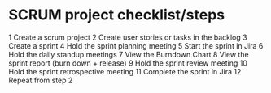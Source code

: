 # SCRUM project checklist/steps
1 Create a scrum project
2 Create user stories or tasks in the backlog
3 Create a sprint
4 Hold the sprint planning meeting
5 Start the sprint in Jira
6 Hold the daily standup meetings
7 View the Burndown Chart
8 View the sprint report (burn down + release)
9 Hold the sprint review meeting
10 Hold the sprint retrospective meeting
11 Complete the sprint in Jira
12 Repeat from step 2